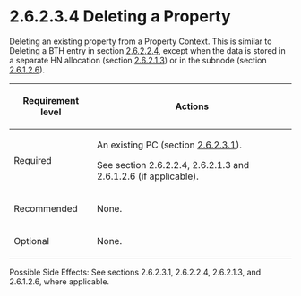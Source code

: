 <html dir="LTR" xmlns:mshelp="http://msdn.microsoft.com/mshelp" xmlns:ddue="http://ddue.schemas.microsoft.com/authoring/2003/5" xmlns:xlink="http://www.w3.org/1999/xlink" xmlns:tool="http://www.microsoft.com/tooltip">
    <head>
        <meta http-equiv="Content-Type" content="text/html; CHARSET=utf-8"></meta>
        <meta name="save" content="history"></meta>
        <title>2.6.2.3.4 Deleting a Property</title>
        <xml>
            <mshelp:toctitle title="2.6.2.3.4 Deleting a Property"></mshelp:toctitle>
            <mshelp:rltitle title="[MS-PST]: Deleting a Property"></mshelp:rltitle>
            <mshelp:keyword index="A" term="c30a75c2-b2d0-4745-9e5b-b883f83e12f1"></mshelp:keyword>
            <mshelp:attr name="DCSext.ContentType" value="open specification"></mshelp:attr>
            <mshelp:attr name="AssetID" value="c30a75c2-b2d0-4745-9e5b-b883f83e12f1"></mshelp:attr>
            <mshelp:attr name="TopicType" value="kbRef"></mshelp:attr>
            <mshelp:attr name="DCSext.Title" value="[MS-PST]: Deleting a Property" />
        </xml>
    </head>
    <body>
        <div id="header">
            <h1 class="heading">2.6.2.3.4 Deleting a Property</h1>
        </div>
        <div id="mainSection">
            <div id="mainBody">
                <div id="allHistory" class="saveHistory"></div>
                <div id="sectionSection0" class="section" name="collapseableSection">
                    

<p>Deleting an existing property from a Property Context. This
is similar to Deleting a BTH entry in section <a href="21d49035-3818-4a4c-bc54-0e271cb9ce81.md">2.6.2.2.4</a>, except when the
data is stored in a separate HN allocation (section <a href="f774eb0a-f6d7-4240-b515-3213bd9c5c40.md">2.6.2.1.3</a>) or in the
subnode (section <a href="30652aac-85b6-4da0-aa69-d88191f30a87.md">2.6.1.2.6</a>).</p>

<table>
 <thead>
  <tr>
   <th>
   <p>Requirement level</p>
   </th>
   <th>
   <p>Actions</p>
   </th>
  </tr>
 </thead>
 <tr>
  <td>
  <p>Required</p>
  </td>
  <td>
  <p>An existing PC (section <a href="1e645de0-2291-457d-8e3b-3ae415a481ce.md">2.6.2.3.1</a>).</p>
  <p>See section 2.6.2.2.4, 2.6.2.1.3 and 2.6.1.2.6 (if
  applicable).</p>
  </td>
 </tr>
 <tr>
  <td>
  <p>Recommended</p>
  </td>
  <td>
  <p>None.</p>
  </td>
 </tr>
 <tr>
  <td>
  <p>Optional</p>
  </td>
  <td>
  <p>None.</p>
  </td>
 </tr>
</table>

<p>Possible Side Effects: See sections 2.6.2.3.1, 2.6.2.2.4,
2.6.2.1.3, and 2.6.1.2.6, where applicable.</p>
                </div>
            </div>
        </div>
    </body>
</html>